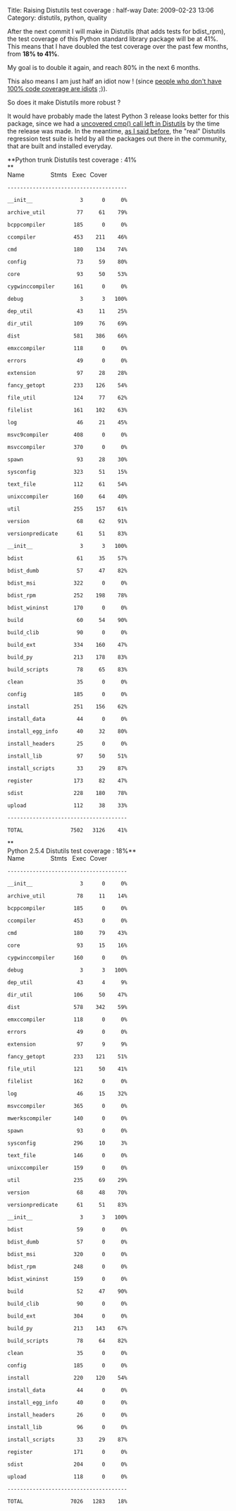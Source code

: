 Title: Raising Distutils test coverage : half-way 
Date: 2009-02-23 13:06
Category: distutils, python, quality

After the next commit I will make in Distutils (that adds tests for
bdist\_rpm), the test coverage of this Python standard library package
will be at 41%. This means that I have doubled the test coverage over
the past few months, from **18% to 41%**.   
  
My goal is to double it again, and reach 80% in the next 6 months.   
  
This also means I am just half an idiot now ! (since [people who don't
have 100% code coverage are idiots][] ;)).   
  
So does it make Distutils more robust ?   
  
It would have probably made the latest Python 3 release looks better
for this package, since we had a [uncovered cmp() call left in
Distutils][] by the time the release was made. In the meantime, [as I
said before][], the "real" Distutils regression test suite is held by
all the packages out there in the community, that are built and
installed everyday.   
  
**Python trunk Distutils test coverage : 41%   
**   
   Name               Stmts   Exec  Cover

    --------------------------------------

    __init__               3      0     0%

    archive_util          77     61    79%

    bcppcompiler         185      0     0%

    ccompiler            453    211    46%

    cmd                  180    134    74%

    config                73     59    80%

    core                  93     50    53%

    cygwinccompiler      161      0     0%

    debug                  3      3   100%

    dep_util              43     11    25%

    dir_util             109     76    69%

    dist                 581    386    66%

    emxccompiler         118      0     0%

    errors                49      0     0%

    extension             97     28    28%

    fancy_getopt         233    126    54%

    file_util            124     77    62%

    filelist             161    102    63%

    log                   46     21    45%

    msvc9compiler        408      0     0%

    msvccompiler         370      0     0%

    spawn                 93     28    30%

    sysconfig            323     51    15%

    text_file            112     61    54%

    unixccompiler        160     64    40%

    util                 255    157    61%

    version               68     62    91%

    versionpredicate      61     51    83%

    __init__               3      3   100%

    bdist                 61     35    57%

    bdist_dumb            57     47    82%

    bdist_msi            322      0     0%

    bdist_rpm            252    198    78%

    bdist_wininst        170      0     0%

    build                 60     54    90%

    build_clib            90      0     0%

    build_ext            334    160    47%

    build_py             213    178    83%

    build_scripts         78     65    83%

    clean                 35      0     0%

    config               185      0     0%

    install              251    156    62%

    install_data          44      0     0%

    install_egg_info      40     32    80%

    install_headers       25      0     0%

    install_lib           97     50    51%

    install_scripts       33     29    87%

    register             173     82    47%

    sdist                228    180    78%

    upload               112     38    33%

    --------------------------------------

    TOTAL               7502   3126    41%

  
**   
Python 2.5.4 Distutils test coverage : 18%**   
   Name               Stmts   Exec  Cover

    --------------------------------------

    __init__               3      0     0%

    archive_util          78     11    14%

    bcppcompiler         185      0     0%

    ccompiler            453      0     0%

    cmd                  180     79    43%

    core                  93     15    16%

    cygwinccompiler      160      0     0%

    debug                  3      3   100%

    dep_util              43      4     9%

    dir_util             106     50    47%

    dist                 578    342    59%

    emxccompiler         118      0     0%

    errors                49      0     0%

    extension             97      9     9%

    fancy_getopt         233    121    51%

    file_util            121     50    41%

    filelist             162      0     0%

    log                   46     15    32%

    msvccompiler         365      0     0%

    mwerkscompiler       140      0     0%

    spawn                 93      0     0%

    sysconfig            296     10     3%

    text_file            146      0     0%

    unixccompiler        159      0     0%

    util                 235     69    29%

    version               68     48    70%

    versionpredicate      61     51    83%

    __init__               3      3   100%

    bdist                 59      0     0%

    bdist_dumb            57      0     0%

    bdist_msi            320      0     0%

    bdist_rpm            248      0     0%

    bdist_wininst        159      0     0%

    build                 52     47    90%

    build_clib            90      0     0%

    build_ext            304      0     0%

    build_py             213    143    67%

    build_scripts         78     64    82%

    clean                 35      0     0%

    config               185      0     0%

    install              220    120    54%

    install_data          44      0     0%

    install_egg_info      40      0     0%

    install_headers       26      0     0%

    install_lib           96      0     0%

    install_scripts       33     29    87%

    register             171      0     0%

    sdist                204      0     0%

    upload               118      0     0%

    --------------------------------------

    TOTAL               7026   1283    18%

  [people who don't have 100% code coverage are idiots]: http://ivory.idyll.org/blog/feb-09/people-who-dont-use-code-coverage-are-idiots
  [uncovered cmp() call left in Distutils]: http://mail.python.org/pipermail/python-dev/2009-February/086156.html
  [as I said before]: http://tarekziade.wordpress.com/2009/02/08/a-distutils-regression-test-system/
